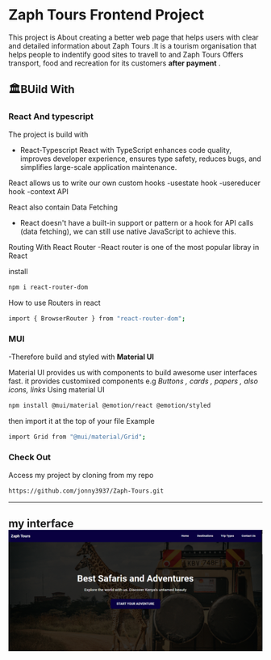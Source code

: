 # Zaph Tours Frontend Project

This project is About creating a better web page that helps users with clear and detailed information 
about Zaph Tours .It is a tourism organisation that helps people to indentify good sites to travell to and Zaph Tours Offers transport, food and recreation for its customers **after payment**  .
## 🏛️BUild With

### React And typescript
The project is build with 
- React-Typescript
React with TypeScript enhances code quality, improves developer experience, ensures type safety, reduces bugs, and simplifies large-scale application maintenance.


React allows us to write our own custom hooks 
-usestate hook
-usereducer hook
-context API

React also contain Data Fetching 
- React doesn't have a built-in support or pattern or a hook for API calls (data fetching), we can still use native JavaScript to achieve this.

Routing With React Router
-React router is one of the most popular libray in React 

install
```bash
npm i react-router-dom
```

How to use Routers in react 
```bash
import { BrowserRouter } from "react-router-dom";
```


### MUI
-Therefore build and styled with <strong>Material UI</strong>


Material UI provides us with components to build awesome user interfaces fast.
it provides customixed components e.g <em>Buttons , cards , papers , also icons, links </em>
Using material UI

```bash
npm install @mui/material @emotion/react @emotion/styled
```
then import it at the top of your file
Example 
```bash
import Grid from "@mui/material/Grid";
```

### Check Out
Access my project by cloning from my repo
```bash
https://github.com/jonny3937/Zaph-Tours.git
```
---
<strong>my interface</strong>
![homepage](/public/Screenshot%202025-07-03%20141451.png)
---


